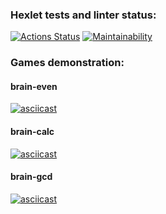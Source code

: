 ### Hexlet tests and linter status:
[![Actions Status](https://github.com/anna-at-sea/python-project-49/workflows/hexlet-check/badge.svg)](https://github.com/anna-at-sea/python-project-49/actions)
[![Maintainability](https://api.codeclimate.com/v1/badges/ff4f78acd9880c311578/maintainability)](https://codeclimate.com/github/anna-at-sea/python-project-49/maintainability)

### Games demonstration:

#### brain-even
[![asciicast](https://asciinema.org/a/ZwdP2pgK4MP2uApUNf0IKzn1z.svg)](https://asciinema.org/a/ZwdP2pgK4MP2uApUNf0IKzn1z)

#### brain-calc
[![asciicast](https://asciinema.org/a/YGvdVeizORUvoHkibdVZxHMsH.svg)](https://asciinema.org/a/YGvdVeizORUvoHkibdVZxHMsH)

#### brain-gcd
[![asciicast](https://asciinema.org/a/dhRMYGqD50z7Ynb869ciN1pEW.svg)](https://asciinema.org/a/dhRMYGqD50z7Ynb869ciN1pEW)